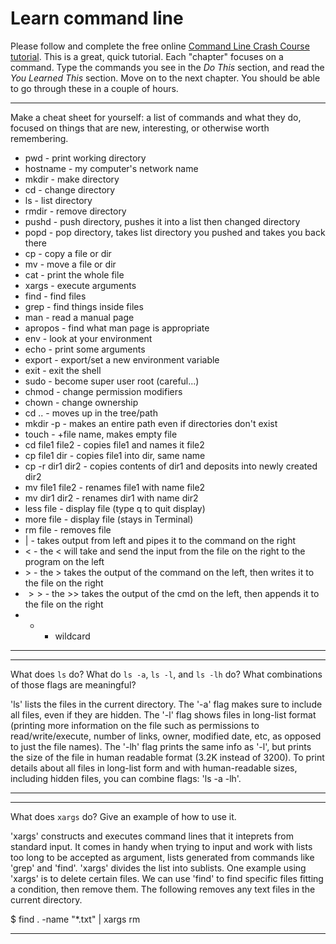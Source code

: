 # Learn command line

Please follow and complete the free online [Command Line Crash Course
tutorial](http://cli.learncodethehardway.org/book/). This is a great,
quick tutorial. Each "chapter" focuses on a command. Type the commands
you see in the _Do This_ section, and read the _You Learned This_
section. Move on to the next chapter. You should be able to go through
these in a couple of hours.


---

Make a cheat sheet for yourself: a list of commands and what they do, focused on things that are new, interesting, or otherwise worth remembering.

 * pwd - print working directory
 * hostname - my computer's network name
 * mkdir - make directory 
 * cd - change directory
 * ls - list directory
 * rmdir - remove directory
 * pushd - push directory, pushes it into a list then changed directory
 * popd - pop directory, takes list directory you pushed and takes you back there
 * cp - copy a file or dir
 * mv - move a file or dir
 * cat - print the whole file
 * xargs - execute arguments
 * find - find files
 * grep - find things inside files
 * man - read a manual page
 * apropos - find what man page is appropriate
 * env - look at your environment
 * echo - print some arguments
 * export - export/set a new environment variable
 * exit - exit the shell
 * sudo - become super user root (careful...)
 * chmod - change permission modifiers
 * chown - change ownership
 * cd .. - moves up in the tree/path
 * mkdir -p - makes an entire path even if directories don't exist
 * touch - +file name, makes empty file
 * cd file1 file2 - copies file1 and names it file2
 * cp file1 dir - copies file1 into dir, same name
 * cp -r dir1 dir2 - copies contents of dir1 and deposits into newly created dir2
 * mv file1 file2 - renames file1 with name file2
 * mv dir1 dir2 - renames dir1 with name dir2
 * less file - display file (type q to quit display)
 * more file - display file (stays in Terminal)
 * rm file - removes file
 * $|$ - takes output from left and pipes it to the command on the right
 * $<$ - the < will take and send the input from the file on the right to the program on the left
 * $>$ - the > takes the output of the command on the left, then writes it to the file on the right
 * $>>$ - the >> takes the output of the cmd on the left, then appends it to the file on the right
 * * - wildcard

---


---

What does `ls` do? What do `ls -a`, `ls -l`, and `ls -lh` do? What combinations of those flags are meaningful?

'ls' lists the files in the current directory. The '-a' flag makes sure to include all files, even if they are hidden. The '-l' flag shows files in long-list format (printing more information on the file such as permissions to read/write/execute, number of links, owner, modified date, etc, as opposed to just the file names). The '-lh' flag prints the same info as '-l', but prints the size of the file in human readable format (3.2K instead of 3200). To print details about all files in long-list form and with human-readable sizes, including hidden files, you can combine flags: 'ls -a -lh'. 

---


---

What does `xargs` do? Give an example of how to use it.

'xargs' constructs and executes command lines that it inteprets from standard input. It comes in handy when trying to input and work with lists too long to be accepted as argument, lists generated from commands like 'grep' and 'find'. 'xargs' divides the list into sublists. One example using 'xargs' is to delete certain files. We can use 'find' to find specific files fitting a condition, then remove them. The following removes any text files in the current directory.

$ find . -name "*.txt" | xargs rm 

---
